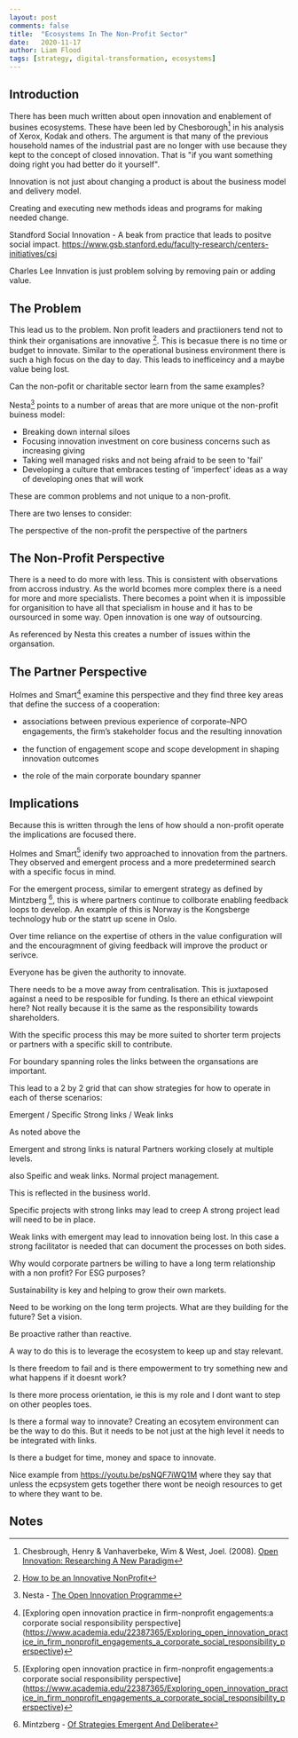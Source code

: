 ```yaml
---
layout: post
comments: false
title:  "Ecosystems In The Non-Profit Sector"
date:   2020-11-17
author: Liam Flood
tags: [strategy, digital-transformation, ecosystems]
---
```



## Introduction

There has been much written about open innovation and enablement of busines ecosystems. These have been led by Chesborough[^f1] in his analysis of Xerox, Kodak and others. The argument is that many of the previous household names of the industrial past are no longer with use because they kept to the concept of closed innovation. That is "if you want something doing right you had better do it yourself". 

Innovation is not just about changing a product is about the business model and delivery model. 

Creating and executing new methods ideas and programs for making needed change. 

Standford Social Innovation - A beak from practice that leads to positve social impact. https://www.gsb.stanford.edu/faculty-research/centers-initiatives/csi

Charles Lee Innvation is just problem solving by removing pain or adding value. 

## The Problem

This lead us to the problem. Non profit leaders and practiioners tend not to think their organisations are innovative [^f8]. This is becasue there is no time or budget to innovate. Similar to the operational business environment there is such a high focus on the day to day. This leads to inefficeincy and a maybe value being lost. 

Can the non-pofit or charitable sector learn from the same examples?

Nesta[^f2] points to a number of areas that are more unique ot the non-profit buiness model: 

* Breaking down internal siloes
* Focusing innovation investment on core business concerns such as increasing giving
* Taking well managed risks and not being afraid to be seen to 'fail'
* Developing a culture that embraces testing of 'imperfect' ideas as a way of developing ones that will work

These are common problems and not unique to a non-profit. 

There are two lenses to consider:

  The perspective of the non-profit
  the perspective of the partners

## The Non-Profit Perspective

There is a need to do more with less. This is consistent with observations from accross industry. As the world bcomes more complex there is a need for more and more specialists. There becomes a point when it is impossible for organisition to have all that specialism in house and it has to be oursourced in some way. Open innovation is one way of outsourcing. 

As referenced by Nesta this creates a number of issues within the organsation. 


## The Partner Perspective

Holmes and Smart[^f3] examine this perspective and they find three key areas that define the success of a cooperation: 

* associations between previous experience of corporate–NPO engagements, the ﬁrm’s stakeholder focus and the resulting innovation

* the function of engagement scope and scope development in shaping innovation outcomes

* the role of the main corporate boundary spanner



## Implications

Because this is written through the lens of how should a non-profit operate the implications are focused there. 

Holmes and Smart[^f3] idenify two approached to innovation from the partners. They observed and emergent process and a more predetermined search with a specific focus in mind. 

For the emergent process, similar to emergent strategy as defined by Mintzberg [^f4], this is where partners continue to collborate enabling feedback loops to develop. An example of this is Norway is the Kongsberge technology hub or the statrt up scene in Oslo. 

Over time reliance on the expertise of others in the value configuration will and the encouragmnent of giving feedback will improve the product or serivce.

Everyone has be given the authority to innovate. 

There needs to be a move away from centralisation. This is juxtaposed against a need to be resposible for funding. Is there an ethical viewpoint here? Not really because it is the same as the responsibility towards shareholders. 

With the specific process this may be more suited to shorter term projects or partners with a specific skill to contribute. 



For boundary spanning roles the links between the organsations are important. 


This lead to a 2 by 2 grid that can show strategies for how to operate in each of therse scenarios:

Emergent / Specific
Strong links / Weak links


As noted above the 

Emergent and strong links is natural
Partners working closely at multiple levels. 


also 
Speific and weak links. 
Normal project management. 


This is reflected in the business world. 

Specific projects with strong links may lead to creep
A strong project lead will need to be in place. 

Weak links with emergent may lead to innovation being lost. 
In this case a strong facilitator is needed that can document the processes on both sides. 


Why would corporate partners be willing to have a long term relationship with a non profit? For ESG purposes? 

Sustainability is key and helping to grow their own markets. 



Need to be working on the long term projects. What are they building for the future? Set a vision. 

Be proactive rather than reactive. 

A way to do this is to leverage the ecosystem to keep up and stay relevant. 

Is there freedom to fail and is there empowerment to try something new and what happens if it doesnt work?

Is there more process orientation, ie this is my role and I dont want to step on other peoples toes. 

Is there a formal way to innovate? Creating an ecosytem environment can be the way to do this. But it needs to be not just at the high level it needs to be integrated with links. 

Is there a budget for time, money and space to innovate. 


Nice example from https://youtu.be/psNQF7iWQ1M where they say that unless the ecpsystem gets together there wont be neoigh resources to get to where they want to be. 


## Notes 
[^f1]: Chesbrough, Henry & Vanhaverbeke, Wim & West, Joel. (2008). [Open Innovation: Researching A New Paradigm](https://www.researchgate.net/publication/232957368_Open_Innovation_Researching_A_New_Paradigm)
[^f2]: Nesta - [The Open Innovation Programme](https://www.nesta.org.uk/report/the-open-innovation-programme-blog-series/)
[^f3]: [Exploring open innovation practice in ﬁrm-nonproﬁt engagements:a corporate social responsibility perspective] (https://www.academia.edu/22387365/Exploring_open_innovation_practice_in_firm_nonprofit_engagements_a_corporate_social_responsibility_perspective)
[^f4]: Mintzberg - [Of Strategies Emergent And Deliberate](http://strategy.sjsu.edu/www.stable/B290/reading/Mintzberg,%20H,%201985,%20Strategic%20Management%20Journal.%206%20pp%20257-272.pdf)
[^f8]: [How to be an Innovative NonProfit](https://youtu.be/9AHSgpH2Cfo)
